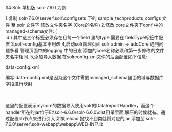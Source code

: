 #4 Solr 单机版
solr-7.6.0 为例
    
  1.复制 solr-7.6.0\server\solr\configsets 下的 sample_techproducts_configs 文件 至 solr 文件下 修改文件夹名字 (Core的名称)
  2.修改 core文件夹下conf 中的managed-schema文件:
   (<field name="id" type="string" indexed="true"  stored="true" />  	
    <field name="_version_" type="long" indexed="true"  stored="true" />
  <uniqueKey>id</uniqueKey>
  )
  其中这三个标签必须存在且每一个field 里的type 需要在  fieldType标签中配置 
  3,solr-config基本不用改
  4,启动solr管理页面 solr admin -> addCore 遇到问题多看 管理页面中的logging 中的日志 添加的core名称必须和第一步修改的文件夹名字相同.
  5,添加导入数据 
  在solrconfig.xml文件的后面配置如下信息:
  <!--引入DataImportHandler类的jar-->
  <lib dir="${solr.install.dir:../../../..}/dist/" regex="solr-dataimporthandler-.*\.jar" />
  
  <requestHandler name="/dataimport" class="org.apache.solr.handler.dataimport.DataImportHandler">
    <lst name="defaults">
      <str name="config">data-config.xml</str>
    </lst>
  </requestHandler>
 
 编写 data-config.xml是因为这个文件需要managed_schema里面的域与数据库字段进行映射
 <?xml version="1.0" encoding="UTF8"?>
 <dataConfig>
     <dataSource type="JdbcDataSource" driver="com.mysql.jdbc.Driver" url="jdbc:mysql://127.0.0.1:3306/db_jx" user="root" password="root" batchSize="-1" />
 　　<document>
         <entity name="mycore_test" query="select id ,vip,point,content,add_time from solr_mycore">
              <!--column的id是数据库的id,name的id是managed_schema里面的id，id是必须，并且唯一的-->
             <field column="id" name="id" />
              <!--column的vip是数据库的vip字段,name的vip是managed_schema里面的vip,下面配置同理-->
             <field column="vip" name="vip" />
             <field column="point" name="point" />
             <field column="content" name="content" />
             <field column="add_time" name="add_time" />
         </entity>  
     </document>
 </dataConfig>
 
 这里的配置表示mycore的数据导入使用solr的DataImportHandler，而这个handler所在的jar位于E:\solr-6.6.0\solr-6.6.0\dist目录里面,解压的时候就有。通过配置lib节点来进行引入  如果reload 报找不到类就将对应的jar 添加至 solr-7.6.0\server\solr-webapp\webapp\WEB-INF\lib 
 
   
 
